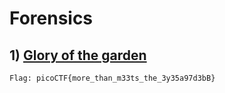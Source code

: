 # Forensics

## 1) [Glory of the garden](https://2019shell1.picoctf.com/static/438c667542717e152254bb4ae9297eb1/garden.jpg)
	Flag: picoCTF{more_than_m33ts_the_3y35a97d3bB}
